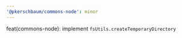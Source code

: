 ```yaml
---
'@pkerschbaum/commons-node': minor
---
```


feat(commons-node): implement `fsUtils.createTemporaryDirectory`
